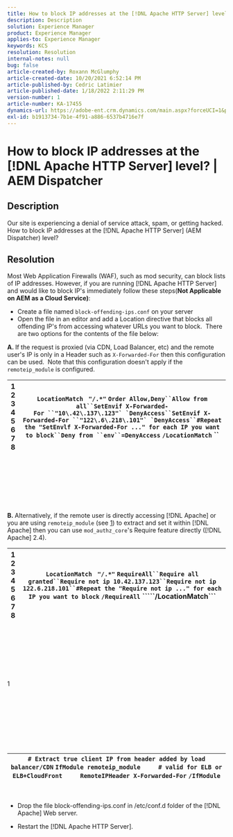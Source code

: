 ```yaml
---
title: How to block IP addresses at the [!DNL Apache HTTP Server] level? | AEM Dispatcher
description: Description
solution: Experience Manager
product: Experience Manager
applies-to: Experience Manager
keywords: KCS
resolution: Resolution
internal-notes: null
bug: false
article-created-by: Roxann McGlumphy
article-created-date: 10/20/2021 6:52:14 PM
article-published-by: Cedric Latimier
article-published-date: 1/18/2022 2:11:29 PM
version-number: 1
article-number: KA-17455
dynamics-url: https://adobe-ent.crm.dynamics.com/main.aspx?forceUCI=1&pagetype=entityrecord&etn=knowledgearticle&id=448e02d5-d631-ec11-b6e5-000d3a5ba97a
exl-id: b1913734-7b1e-4f91-a886-6537b4716e7f
---
```

# How to block IP addresses at the [!DNL Apache HTTP Server] level? | AEM Dispatcher

## Description


Our site is experiencing a denial of service attack, spam, or getting hacked. How to block IP addresses at the [!DNL Apache HTTP Server] (AEM Dispatcher) level?


## Resolution


Most Web Application Firewalls (WAF), such as mod security, can block lists of IP addresses. However, if you are running [!DNL Apache HTTP Server] and would like to block IP's immediately follow these steps(<b>Not Applicable on AEM as a Cloud Service)</b>:

- Create a file named `block-offending-ips.conf` on your server
- Open the file in an editor and add a Location directive that blocks all offending IP's from accessing whatever URLs you want to block.  There are two options for the contents of the file below:


<b>A. </b>If the request is proxied (via CDN, Load Balancer, etc) and the remote user's IP is only in a Header such as `X-Forwarded-For` then this configuration can be used.  Note that this configuration doesn't apply if the `remoteip_module` is configured.


| 1<br>  2<br>  3<br>  4<br>  5<br>  6<br>  7<br>  8 | `LocationMatch ` `"/.*"` ```Order Allow,Deny``Allow from all``SetEnvif X-Forwarded-For ``"10\.42\.137\.123"` `DenyAccess``SetEnvif X-Forwarded-For ``"122\.6\.218\.101"` `DenyAccess``#Repeat the "SetEnvlf X-Forwarded-For ..." for each IP you want to block``Deny from ``env``=DenyAccess``` `/LocationMatch` &grave;&grave; |
| --- | --- |

<br><br><br><br><br> <br><br>
<b>B. </b>Alternatively, if the remote user is directly accessing [!DNL Apache] or you are using `remoteip_module` (see [1](https://helpx.adobe.com/experience-manager/kb/block-ips-apache-http-server.html#remoteip_module)) to extract and set it within [!DNL Apache] then you can use `mod_authz_core`'s Require feature directly ([!DNL Apache] 2.4).


| 1<br>  2<br>  3<br>  4<br>  5<br>  6<br>  7<br>  8 | `LocationMatch ` `"/.*"` ```RequireAll``Require all granted``Require not ip 10.42.137.123``Require not ip 122.6.218.101``#Repeat the "Require not ip ..." for each IP you want to block``` `/RequireAll` &grave;&grave;&grave;&grave;&grave;/LocationMatch&grave;&grave;&grave; |
| --- | --- |

<br><br><br><br><br> <br><br>
1
<br><br><br><br><br> <br><br><br><br>

| `# Extract true client IP from header added by load balancer/CDN` `IfModule remoteip_module` `    ` `# valid for ELB or ELB+CloudFront` `    ` `RemoteIPHeader X-Forwarded-For` ```/IfModule``` |
| --- |

 
- Drop the file block-offending-ips.conf in /etc/conf.d folder of the [!DNL Apache] Web server.


- Restart the [!DNL Apache HTTP Server].
